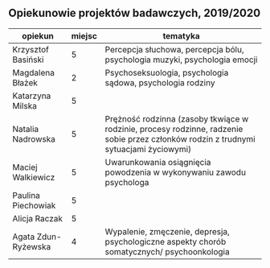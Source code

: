 ## Opiekunowie projektów badawczych, 2019/2020

| opiekun | miejsc | tematyka |
|---|---|---|
| Krzysztof Basiński | 5 | Percepcja słuchowa, percepcja bólu, psychologia muzyki, psychologia emocji |
| Magdalena Błażek | 2 | Psychoseksuologia, psychologia sądowa, psychologia rodziny |
| Katarzyna Milska | 5 |  |
| Natalia Nadrowska | 5 | Prężność rodzinna (zasoby tkwiące w rodzinie, procesy rodzinne, radzenie sobie przez członków rodzin z trudnymi sytuacjami życiowymi) |
| Maciej Walkiewicz | 5 | Uwarunkowania osiągnięcia powodzenia w wykonywaniu zawodu psychologa |
| Paulina Piechowiak | 5 | |
| Alicja Raczak | 5 | |
| Agata Zdun-Ryżewska | 4 | Wypalenie, zmęczenie, depresja,  psychologiczne aspekty chorób somatycznych/ psychoonkologia |